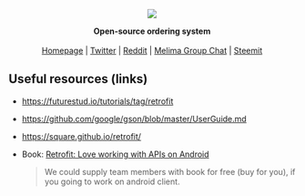 <p align="center"><a href="https://melima.me/"><img src="https://avatars2.githubusercontent.com/u/29970755?v=4&s=140"></p></a>
<p align="center"><strong>Open-source ordering system</strong><br><br> <a href="https://melima.me/">Homepage</a> | <a href="https://twitter.com/Melima_Project">Twitter</a> | <a href="https://www.reddit.com/r/melima/">Reddit</a> | <a href="https://chat.melima.me/">Melima Group Chat</a> | <a href="https://steemit.com/@melima">Steemit</a></p>

## Useful resources (links)

- https://futurestud.io/tutorials/tag/retrofit  
- https://github.com/google/gson/blob/master/UserGuide.md  
- https://square.github.io/retrofit/  
- Book: [Retrofit: Love working with APIs on Android](https://leanpub.com/retrofit-love-working-with-apis-on-android)  

  > We could supply team members with book for free (buy for you), if you going to work on android client.
